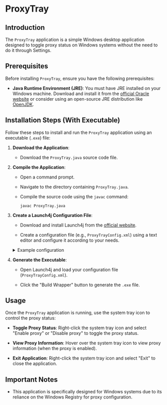 # ProxyTray

## Introduction

The `ProxyTray` application is a simple Windows desktop application designed to toggle proxy status on Windows systems without the need to do it through Settings.

## Prerequisites

Before installing `ProxyTray`, ensure you have the following prerequisites:

- **Java Runtime Environment (JRE)**: You must have JRE installed on your Windows machine. Download and install it from the [official Oracle website](https://www.oracle.com/java/technologies/javase-jre8-downloads.html) or consider using an open-source JRE distribution like [OpenJDK](https://openjdk.java.net/).

## Installation Steps (With Executable)

Follow these steps to install and run the `ProxyTray` application using an executable (`.exe`) file:

1. **Download the Application**:

   - Download the `ProxyTray.java` source code file.

2. **Compile the Application**:

   - Open a command prompt.

   - Navigate to the directory containing `ProxyTray.java`.

   - Compile the source code using the `javac` command:

     `javac ProxyTray.java`

3. **Create a Launch4j Configuration File**:

   - Download and install Launch4j from the [official website](http://launch4j.sourceforge.net/).

   - Create a configuration file (e.g., `ProxyTrayConfig.xml`) using a text editor and configure it according to your needs.
   <details>
    <summary>Example configuration</summary>
     
    ```xml
    <?xml version="1.0" encoding="UTF-8"?>
    <launch4jConfig>
      <dontWrapJar>false</dontWrapJar>
      <headerType>gui</headerType>
      <jar>ProxyTray.jar</jar>
      <outfile>ProxyTray.exe</outfile>
      <errTitle></errTitle>
      <cmdLine></cmdLine>
      <chdir>.</chdir>
      <priority>normal</priority>
      <downloadUrl>http://java.com/download</downloadUrl>
      <supportUrl></supportUrl>
      <stayAlive>false</stayAlive>
      <restartOnCrash>false</restartOnCrash>
      <manifest></manifest>
      <icon></icon>
      <classPath>
        <mainClass>ProxyTray</mainClass>
      </classPath>
      <jre>
        <path>C:\Path\to\your\jre\bin\javaw.exe</path>
        <bundledJre64Bit>false</bundledJre64Bit>
        <bundledJreAsFallback>false</bundledJreAsFallback>
        <minVersion>1.8.0</minVersion>
        <maxVersion></maxVersion>
        <jdkPreference>preferJre</jdkPreference>
        <runtimeBits>64/32</runtimeBits>
      </jre>
    </launch4jConfig>

    ```
     
   </details>

4. **Generate the Executable**:

   - Open Launch4j and load your configuration file (`ProxyTrayConfig.xml`).

   - Click the "Build Wrapper" button to generate the `.exe` file.

## Usage

Once the `ProxyTray` application is running, use the system tray icon to control the proxy status:

- **Toggle Proxy Status**: Right-click the system tray icon and select "Enable proxy" or "Disable proxy" to toggle the proxy status.

- **View Proxy Information**: Hover over the system tray icon to view proxy information (when the proxy is enabled).

- **Exit Application**: Right-click the system tray icon and select "Exit" to close the application.

## Important Notes

- This application is specifically designed for Windows systems due to its reliance on the Windows Registry for proxy configuration.
